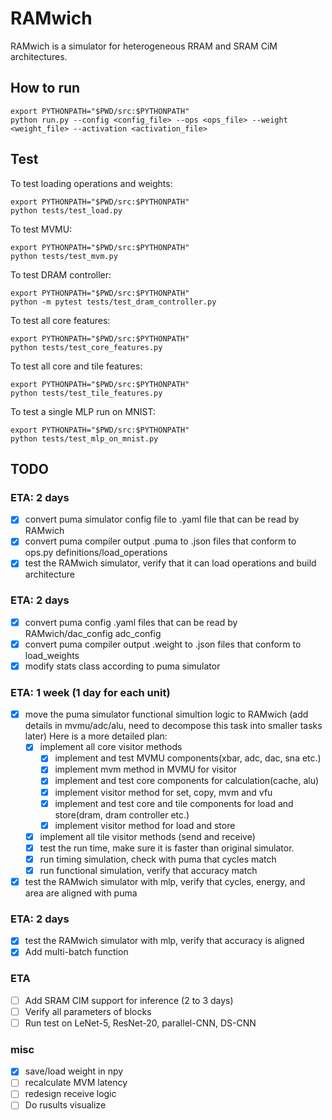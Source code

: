 # RAMwich

RAMwich is a simulator for heterogeneous RRAM and SRAM CiM architectures.

## How to run

```shell
export PYTHONPATH="$PWD/src:$PYTHONPATH"
python run.py --config <config_file> --ops <ops_file> --weight <weight_file> --activation <activation_file>
```

## Test

To test loading operations and weights:

```shell
export PYTHONPATH="$PWD/src:$PYTHONPATH"
python tests/test_load.py
```

To test MVMU:

```shell
export PYTHONPATH="$PWD/src:$PYTHONPATH"
python tests/test_mvm.py
```

To test DRAM controller:

```shell
export PYTHONPATH="$PWD/src:$PYTHONPATH"
python -m pytest tests/test_dram_controller.py
```

To test all core features:

```shell
export PYTHONPATH="$PWD/src:$PYTHONPATH"
python tests/test_core_features.py
```

To test all core and tile features:

```shell
export PYTHONPATH="$PWD/src:$PYTHONPATH"
python tests/test_tile_features.py
```

To test a single MLP run on MNIST:

```shell
export PYTHONPATH="$PWD/src:$PYTHONPATH"
python tests/test_mlp_on_mnist.py
```


## TODO

### ETA: 2 days

- [x] convert puma simulator config file to .yaml file that can be read by RAMwich
- [x] convert puma compiler output .puma to .json files that conform to ops.py definitions/load_operations
- [x] test the RAMwich simulator, verify that it can load operations and build architecture

### ETA: 2 days

- [x] convert puma config .yaml files that can be read by RAMwich/dac_config adc_config
- [x] convert puma compiler output .weight to .json files that conform to load_weights
- [x] modify stats class according to puma simulator

### ETA: 1 week (1 day for each unit)

- [x] move the puma simulator functional simultion logic to RAMwich (add details in mvmu/adc/alu, need to decompose this task into smaller tasks later) Here is a more detailed plan:
  - [x] implement all core visitor methods
    - [x] implement and test MVMU components(xbar, adc, dac, sna etc.)
    - [x] implement mvm method in MVMU for visitor
    - [x] implement and test core components for calculation(cache, alu)
    - [x] implement visitor method for set, copy, mvm and vfu
    - [x] implement and test core and tile components for load and store(dram, dram controller etc.)
    - [x] implement visitor method for load and store
  - [x] implement all tile visitor methods (send and receive)
  - [x] test the run time, make sure it is faster than original simulator.
  - [x] run timing simulation, check with puma that cycles match
  - [x] run functional simulation, verify that accuracy match
- [x] test the RAMwich simulator with mlp, verify that cycles, energy, and area are aligned with puma

### ETA: 2 days

- [x] test the RAMwich simulator with mlp, verify that accuracy is aligned
- [x] Add multi-batch function

### ETA

- [ ] Add SRAM CIM support for inference (2 to 3 days)
- [ ] Verify all parameters of blocks
- [ ] Run test on LeNet-5, ResNet-20, parallel-CNN, DS-CNN

### misc

- [x] save/load weight in npy
- [ ] recalculate MVM latency
- [ ] redesign receive logic
- [ ] Do rusults visualize
